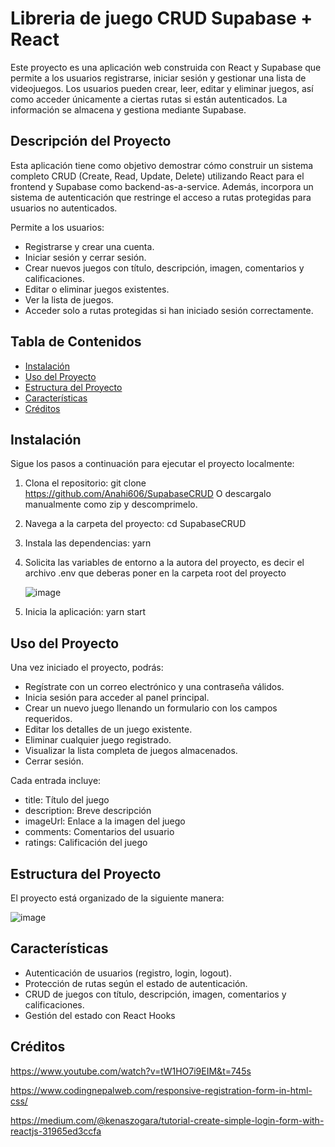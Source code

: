 # Libreria de juego CRUD Supabase + React

Este proyecto es una aplicación web construida con React y Supabase que permite a los usuarios registrarse, iniciar sesión y gestionar una lista de videojuegos. Los usuarios pueden crear, leer, editar y eliminar juegos, así como acceder únicamente a ciertas rutas si están autenticados. La información se almacena y gestiona mediante Supabase.

## Descripción del Proyecto

Esta aplicación tiene como objetivo demostrar cómo construir un sistema completo CRUD (Create, Read, Update, Delete) utilizando React para el frontend y Supabase como backend-as-a-service. Además, incorpora un sistema de autenticación que restringe el acceso a rutas protegidas para usuarios no autenticados.

Permite a los usuarios:
- Registrarse y crear una cuenta.
- Iniciar sesión y cerrar sesión.
- Crear nuevos juegos con título, descripción, imagen, comentarios y calificaciones.
- Editar o eliminar juegos existentes.
- Ver la lista de juegos.
- Acceder solo a rutas protegidas si han iniciado sesión correctamente.
  

## Tabla de Contenidos

- [Instalación](#instalación)
- [Uso del Proyecto](#uso-del-proyecto)
- [Estructura del Proyecto](#estructura-del-proyecto)
- [Características](#características)
- [Créditos](#créditos)

## Instalación

Sigue los pasos a continuación para ejecutar el proyecto localmente:

1. Clona el repositorio:
   git clone https://github.com/Anahi606/SupabaseCRUD
   O descargalo manualmente como zip y descomprimelo.
2. Navega a la carpeta del proyecto:
   cd SupabaseCRUD
4. Instala las dependencias:
   yarn
5. Solicita las variables de entorno a la autora del proyecto, es decir el archivo .env que deberas poner en la carpeta root del proyecto
   
   ![image](https://github.com/user-attachments/assets/4cbd5079-1189-4d44-b73d-1a478b9a0c23)
7. Inicia la aplicación:
   yarn start
   

## Uso del Proyecto
Una vez iniciado el proyecto, podrás:

- Regístrate con un correo electrónico y una contraseña válidos.
- Inicia sesión para acceder al panel principal.
- Crear un nuevo juego llenando un formulario con los campos requeridos.
- Editar los detalles de un juego existente.
- Eliminar cualquier juego registrado.
- Visualizar la lista completa de juegos almacenados.
- Cerrar sesión.

Cada entrada incluye:
- title: Título del juego
- description: Breve descripción
- imageUrl: Enlace a la imagen del juego
- comments: Comentarios del usuario
- ratings: Calificación del juego

## Estructura del Proyecto
El proyecto está organizado de la siguiente manera:

![image](https://github.com/user-attachments/assets/02f727e0-430d-4d43-a27e-9304692d8ee8)

## Características
- Autenticación de usuarios (registro, login, logout).
- Protección de rutas según el estado de autenticación.
- CRUD de juegos con título, descripción, imagen, comentarios y calificaciones.
- Gestión del estado con React Hooks

## Créditos
https://www.youtube.com/watch?v=tW1HO7i9EIM&t=745s

https://www.codingnepalweb.com/responsive-registration-form-in-html-css/

https://medium.com/@kenaszogara/tutorial-create-simple-login-form-with-reactjs-31965ed3ccfa
